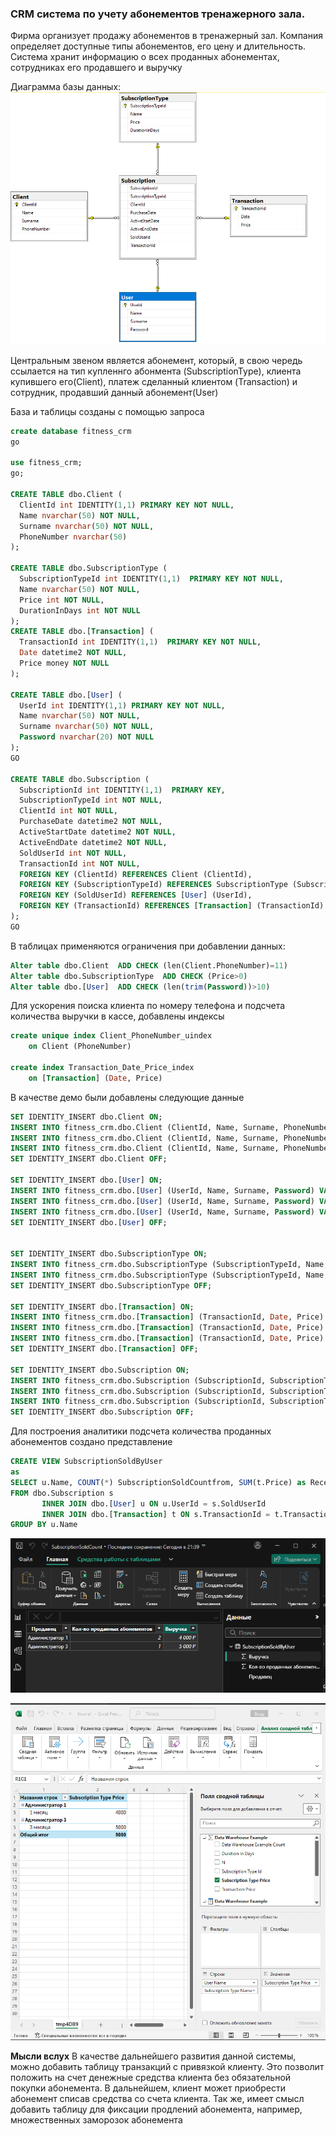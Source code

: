 ### CRM система по учету абонементов тренажерного зала.
 Фирма организует продажу абонементов в тренажерный зал. Компания определяет доступные типы абонементов, его цену и длительность. Система хранит информацию о всех проданных абонементах, сотрудниках его продавшего и выручку

Диаграмма базы данных:
![Диаграмма БД](dbDiagram.png)

Центральным звеном является абонемент, который, в свою чередь ссылается на тип купленнго абонмента (SubscriptionType), клиента купившего его(Client), платеж сделанный клиентом (Transaction) и сотрудник, продавший данный абонемент(User)


База и таблицы созданы с помощью запроса 
``` sql
create database fitness_crm
go

use fitness_crm;
go;

CREATE TABLE dbo.Client (
  ClientId int IDENTITY(1,1) PRIMARY KEY NOT NULL,
  Name nvarchar(50) NOT NULL,
  Surname nvarchar(50) NOT NULL,
  PhoneNumber nvarchar(50)
);

CREATE TABLE dbo.SubscriptionType (
  SubscriptionTypeId int IDENTITY(1,1)  PRIMARY KEY NOT NULL,
  Name nvarchar(50) NOT NULL,
  Price int NOT NULL,
  DurationInDays int NOT NULL
);
CREATE TABLE dbo.[Transaction] (
  TransactionId int IDENTITY(1,1)  PRIMARY KEY NOT NULL,
  Date datetime2 NOT NULL,
  Price money NOT NULL
);

CREATE TABLE dbo.[User] (
  UserId int IDENTITY(1,1) PRIMARY KEY NOT NULL,
  Name nvarchar(50) NOT NULL,
  Surname nvarchar(50) NOT NULL,
  Password nvarchar(20) NOT NULL
);
GO

CREATE TABLE dbo.Subscription (
  SubscriptionId int IDENTITY(1,1)  PRIMARY KEY,
  SubscriptionTypeId int NOT NULL,
  ClientId int NOT NULL,
  PurchaseDate datetime2 NOT NULL,
  ActiveStartDate datetime2 NOT NULL,
  ActiveEndDate datetime2 NOT NULL,
  SoldUserId int NOT NULL,
  TransactionId int NOT NULL,
  FOREIGN KEY (ClientId) REFERENCES Client (ClientId),
  FOREIGN KEY (SubscriptionTypeId) REFERENCES SubscriptionType (SubscriptionTypeId),
  FOREIGN KEY (SoldUserId) REFERENCES [User] (UserId),
  FOREIGN KEY (TransactionId) REFERENCES [Transaction] (TransactionId)
);
GO

```

В таблицах применяются ограничения при добавлении данных:
``` sql
Alter table dbo.Client  ADD CHECK (len(Client.PhoneNumber)=11)
Alter table dbo.SubscriptionType  ADD CHECK (Price>0)
Alter table dbo.[User]  ADD CHECK (len(trim(Password))>10)
```

Для ускорения поиска клиента по номеру телефона и подсчета количества выручки в кассе, добавлены индексы
``` sql
create unique index Client_PhoneNumber_uindex
    on Client (PhoneNumber)

create index Transaction_Date_Price_index
    on [Transaction] (Date, Price)
```


В качестве демо были добавлены следующие данные
``` sql
SET IDENTITY_INSERT dbo.Client ON;
INSERT INTO fitness_crm.dbo.Client (ClientId, Name, Surname, PhoneNumber) VALUES (2, N'Клиент 1', N' ', 11111111111);
INSERT INTO fitness_crm.dbo.Client (ClientId, Name, Surname, PhoneNumber) VALUES (3, N'Клиент 2', N' ', 22222222222);
INSERT INTO fitness_crm.dbo.Client (ClientId, Name, Surname, PhoneNumber) VALUES (4, N'Клиент 3', N' ', 33333333333);
SET IDENTITY_INSERT dbo.Client OFF;

SET IDENTITY_INSERT dbo.[User] ON;
INSERT INTO fitness_crm.dbo.[User] (UserId, Name, Surname, Password) VALUES (1, N'Администратор 1', N'', N'11111111111');
INSERT INTO fitness_crm.dbo.[User] (UserId, Name, Surname, Password) VALUES (2, N'Администратор 2', N'', N'22222222222222');
INSERT INTO fitness_crm.dbo.[User] (UserId, Name, Surname, Password) VALUES (3, N'Администратор 3', N'', N'3333333333333333');
SET IDENTITY_INSERT dbo.[User] OFF;


SET IDENTITY_INSERT dbo.SubscriptionType ON;
INSERT INTO fitness_crm.dbo.SubscriptionType (SubscriptionTypeId, Name, Price, DurationInDays) VALUES (1, N'1 месяц', 2000.0000, 30);
INSERT INTO fitness_crm.dbo.SubscriptionType (SubscriptionTypeId, Name, Price, DurationInDays) VALUES (2, N'3 месяца', 5000.0000, 150);
SET IDENTITY_INSERT dbo.SubscriptionType OFF;

SET IDENTITY_INSERT dbo.[Transaction] ON;
INSERT INTO fitness_crm.dbo.[Transaction] (TransactionId, Date, Price) VALUES (1, N'2024-11-09 20:32:57.0000000', 2000.0000);
INSERT INTO fitness_crm.dbo.[Transaction] (TransactionId, Date, Price) VALUES (2, N'2024-11-25 20:34:47.0000000', 2000.0000);
INSERT INTO fitness_crm.dbo.[Transaction] (TransactionId, Date, Price) VALUES (3, N'2024-12-01 20:36:51.0000000', 5000.0000);
SET IDENTITY_INSERT dbo.[Transaction] OFF;

SET IDENTITY_INSERT dbo.Subscription ON;
INSERT INTO fitness_crm.dbo.Subscription (SubscriptionId, SubscriptionTypeId, ClientId, PurchaseDate, ActiveStartDate, ActiveEndDate, SoldUserId, TransactionId) VALUES (3, 1, 2, N'2024-11-09 20:28:50.0000000', N'2024-11-09 20:29:08.0000000', N'2024-12-09 20:29:26.0000000', 1, 1);
INSERT INTO fitness_crm.dbo.Subscription (SubscriptionId, SubscriptionTypeId, ClientId, PurchaseDate, ActiveStartDate, ActiveEndDate, SoldUserId, TransactionId) VALUES (5, 1, 3, N'2024-11-25 20:35:08.0000000', N'2024-11-25 20:35:11.0000000', N'2024-12-25 20:35:14.0000000', 1, 2);
INSERT INTO fitness_crm.dbo.Subscription (SubscriptionId, SubscriptionTypeId, ClientId, PurchaseDate, ActiveStartDate, ActiveEndDate, SoldUserId, TransactionId) VALUES (6, 2, 4, N'2024-11-19 20:37:47.0000000', N'2024-12-01 20:37:53.0000000', N'2024-03-01 20:38:46.0000000', 2, 3);
SET IDENTITY_INSERT dbo.Subscription OFF;
```

Для построения аналитики подсчета количества проданных абонементов создано представление
``` sql
CREATE VIEW SubscriptionSoldByUser
as
SELECT u.Name, COUNT(*) SubscriptionSoldCountfrom, SUM(t.Price) as ReceivedMoney
FROM dbo.Subscription s
       INNER JOIN dbo.[User] u ON u.UserId = s.SoldUserId
       INNER JOIN dbo.[Transaction] t ON s.TransactionId = t.TransactionId
GROUP BY u.Name
```
![Аналитика в Power BI](SubscriptionCountSold.png)

![Аналитика в Excel](SubscriptionCountSoldToExcel.png)


**Мысли вслух**
В качестве дальнейшего развития данной системы, можно добавить таблицу транзакций с привязкой клиенту. Это позволит положить на счет денежные средства клиента без обязательной покупки абонемента. В дальнейшем, клиент может приобрести абонемент списав средства со счета клиента.
Так же, имеет смысл добавить таблицу для фиксации продлений абонемента, например, множественных заморозок абонемента